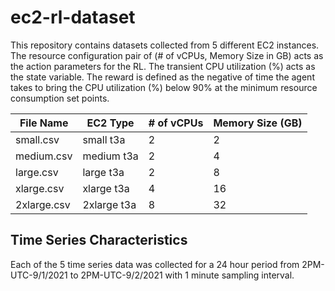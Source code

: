 # ec2-rl-dataset

This repository contains datasets collected from 5 different EC2 instances. The resource configuration pair of (# of vCPUs, Memory Size in GB) acts as the action parameters for the RL. The transient CPU utilization (%) acts as the state variable. The reward is defined as the negative of time the agent takes to bring the CPU utilization (%) below 90% at the minimum resource consumption set points.



 | File Name  | EC2 Type    | # of vCPUs    | Memory Size (GB) |
| ----------- | ----------- | ------------- | -------------- |
| small.csv   | small t3a   |     2         | 2              |
| medium.csv  | medium t3a  |     2         | 4              |
| large.csv   | large t3a   |     2         | 8              |
| xlarge.csv  | xlarge t3a  |     4         | 16             |
| 2xlarge.csv | 2xlarge t3a |     8         | 32             |

## Time Series Characteristics

Each of the 5 time series data was collected for a 24 hour period from 2PM-UTC-9/1/2021 to 2PM-UTC-9/2/2021 with 1 minute sampling interval.

